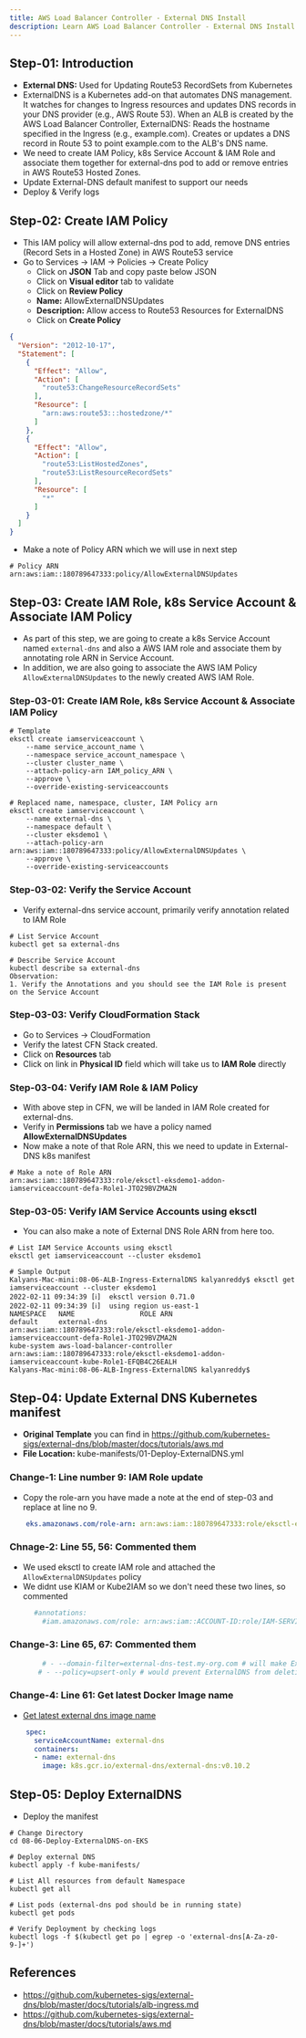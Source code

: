 ```yaml
---
title: AWS Load Balancer Controller - External DNS Install
description: Learn AWS Load Balancer Controller - External DNS Install
---
```


## Step-01: Introduction
- **External DNS:** Used for Updating Route53 RecordSets from Kubernetes
- ExternalDNS is a Kubernetes add-on that automates DNS management.
It watches for changes to Ingress resources and updates DNS records in your DNS provider (e.g., AWS Route 53).
When an ALB is created by the AWS Load Balancer Controller, ExternalDNS:
Reads the hostname specified in the Ingress (e.g., example.com).
Creates or updates a DNS record in Route 53 to point example.com to the ALB's DNS name.
- We need to create IAM Policy, k8s Service Account & IAM Role and associate them together for external-dns pod to add or remove entries in AWS Route53 Hosted Zones. 
- Update External-DNS default manifest to support our needs
- Deploy & Verify logs

## Step-02: Create IAM Policy
- This IAM policy will allow external-dns pod to add, remove DNS entries (Record Sets in a Hosted Zone) in AWS Route53 service
- Go to Services -> IAM -> Policies -> Create Policy
  - Click on **JSON** Tab and copy paste below JSON
  - Click on **Visual editor** tab to validate
  - Click on **Review Policy**
  - **Name:** AllowExternalDNSUpdates 
  - **Description:** Allow access to Route53 Resources for ExternalDNS
  - Click on **Create Policy**  

```json
{
  "Version": "2012-10-17",
  "Statement": [
    {
      "Effect": "Allow",
      "Action": [
        "route53:ChangeResourceRecordSets"
      ],
      "Resource": [
        "arn:aws:route53:::hostedzone/*"
      ]
    },
    {
      "Effect": "Allow",
      "Action": [
        "route53:ListHostedZones",
        "route53:ListResourceRecordSets"
      ],
      "Resource": [
        "*"
      ]
    }
  ]
}
```
- Make a note of Policy ARN which we will use in next step
```t
# Policy ARN
arn:aws:iam::180789647333:policy/AllowExternalDNSUpdates
```  


## Step-03: Create IAM Role, k8s Service Account & Associate IAM Policy
- As part of this step, we are going to create a k8s Service Account named `external-dns` and also a AWS IAM role and associate them by annotating role ARN in Service Account.
- In addition, we are also going to associate the AWS IAM Policy `AllowExternalDNSUpdates` to the newly created AWS IAM Role.
### Step-03-01: Create IAM Role, k8s Service Account & Associate IAM Policy
```t
# Template
eksctl create iamserviceaccount \
    --name service_account_name \
    --namespace service_account_namespace \
    --cluster cluster_name \
    --attach-policy-arn IAM_policy_ARN \
    --approve \
    --override-existing-serviceaccounts

# Replaced name, namespace, cluster, IAM Policy arn 
eksctl create iamserviceaccount \
    --name external-dns \
    --namespace default \
    --cluster eksdemo1 \
    --attach-policy-arn arn:aws:iam::180789647333:policy/AllowExternalDNSUpdates \
    --approve \
    --override-existing-serviceaccounts
```
### Step-03-02: Verify the Service Account
- Verify external-dns service account, primarily verify annotation related to IAM Role
```t
# List Service Account
kubectl get sa external-dns

# Describe Service Account
kubectl describe sa external-dns
Observation: 
1. Verify the Annotations and you should see the IAM Role is present on the Service Account
```
### Step-03-03: Verify CloudFormation Stack
- Go to Services -> CloudFormation
- Verify the latest CFN Stack created.
- Click on **Resources** tab
- Click on link  in **Physical ID** field which will take us to **IAM Role** directly

### Step-03-04: Verify IAM Role & IAM Policy
- With above step in CFN, we will be landed in IAM Role created for external-dns. 
- Verify in **Permissions** tab we have a policy named **AllowExternalDNSUpdates**
- Now make a note of that Role ARN, this we need to update in External-DNS k8s manifest
```t
# Make a note of Role ARN
arn:aws:iam::180789647333:role/eksctl-eksdemo1-addon-iamserviceaccount-defa-Role1-JTO29BVZMA2N
```

### Step-03-05: Verify IAM Service Accounts using eksctl
- You can also make a note of External DNS Role ARN from here too. 
```t
# List IAM Service Accounts using eksctl
eksctl get iamserviceaccount --cluster eksdemo1

# Sample Output
Kalyans-Mac-mini:08-06-ALB-Ingress-ExternalDNS kalyanreddy$ eksctl get iamserviceaccount --cluster eksdemo1
2022-02-11 09:34:39 [ℹ]  eksctl version 0.71.0
2022-02-11 09:34:39 [ℹ]  using region us-east-1
NAMESPACE	NAME				ROLE ARN
default		external-dns			arn:aws:iam::180789647333:role/eksctl-eksdemo1-addon-iamserviceaccount-defa-Role1-JTO29BVZMA2N
kube-system	aws-load-balancer-controller	arn:aws:iam::180789647333:role/eksctl-eksdemo1-addon-iamserviceaccount-kube-Role1-EFQB4C26EALH
Kalyans-Mac-mini:08-06-ALB-Ingress-ExternalDNS kalyanreddy$ 
```


## Step-04: Update External DNS Kubernetes manifest
- **Original Template** you can find in https://github.com/kubernetes-sigs/external-dns/blob/master/docs/tutorials/aws.md
- **File Location:** kube-manifests/01-Deploy-ExternalDNS.yml
### Change-1: Line number 9: IAM Role update
  - Copy the role-arn you have made a note at the end of step-03 and replace at line no 9.
```yaml
    eks.amazonaws.com/role-arn: arn:aws:iam::180789647333:role/eksctl-eksdemo1-addon-iamserviceaccount-defa-Role1-JTO29BVZMA2N
```
### Chnage-2: Line 55, 56: Commented them
- We used eksctl to create IAM role and attached the `AllowExternalDNSUpdates` policy
- We didnt use KIAM or Kube2IAM so we don't need these two lines, so commented
```yaml
      #annotations:  
        #iam.amazonaws.com/role: arn:aws:iam::ACCOUNT-ID:role/IAM-SERVICE-ROLE-NAME    
```
### Change-3: Line 65, 67: Commented them
```yaml
        # - --domain-filter=external-dns-test.my-org.com # will make ExternalDNS see only the hosted zones matching provided domain, omit to process all available hosted zones
       # - --policy=upsert-only # would prevent ExternalDNS from deleting any records, omit to enable full synchronization
```

### Change-4: Line 61: Get latest Docker Image name
- [Get latest external dns image name](https://github.com/kubernetes-sigs/external-dns/releases/tag/v0.10.2)
```yaml
    spec:
      serviceAccountName: external-dns
      containers:
      - name: external-dns
        image: k8s.gcr.io/external-dns/external-dns:v0.10.2
```

## Step-05: Deploy ExternalDNS
- Deploy the manifest
```t
# Change Directory
cd 08-06-Deploy-ExternalDNS-on-EKS

# Deploy external DNS
kubectl apply -f kube-manifests/

# List All resources from default Namespace
kubectl get all

# List pods (external-dns pod should be in running state)
kubectl get pods

# Verify Deployment by checking logs
kubectl logs -f $(kubectl get po | egrep -o 'external-dns[A-Za-z0-9-]+')
```

## References
- https://github.com/kubernetes-sigs/external-dns/blob/master/docs/tutorials/alb-ingress.md
- https://github.com/kubernetes-sigs/external-dns/blob/master/docs/tutorials/aws.md


